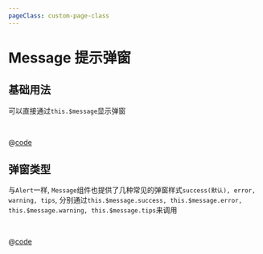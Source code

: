 ```yaml
---
pageClass: custom-page-class
---
```


# Message 提示弹窗

## 基础用法

可以直接通过`this.$message`显示弹窗

<br/>

<Message-Base/>

@[code](../.vuepress/components/Message/Base.vue)

## 弹窗类型

与`Alert`一样, `Message`组件也提供了几种常见的弹窗样式`success(默认), error, warning, tips`, 分别通过`this.$message.success, this.$message.error, this.$message.warning, this.$message.tips`来调用

<br/>

<Message-Type/>

@[code](../.vuepress/components/Message/Type.vue)
